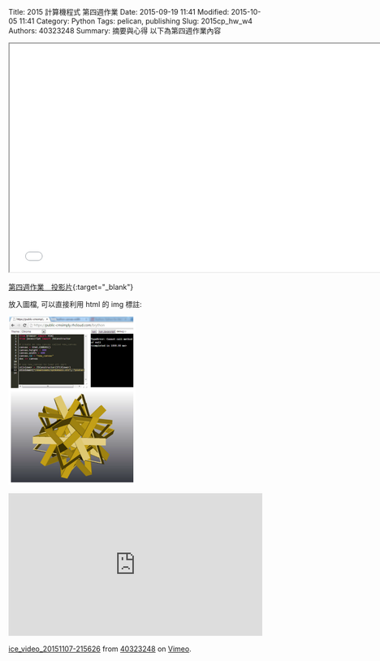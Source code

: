 Title: 2015 計算機程式 第四週作業
Date: 2015-09-19 11:41
Modified: 2015-10-05 11:41
Category: Python
Tags: pelican, publishing
Slug: 2015cp_hw_w4 
Authors: 40323248
Summary: 摘要與心得
以下為第四週作業內容

<iframe src="40323248_cp_w4.html" width="750" height="450"></iframe>

[第四週作業　投影片](40323248_cp_w4.html){:target="_blank"}

放入圖檔, 可以直接利用 html 的 img 標註:

<img src="images/3d_parts_viewer.png" width="250" alt="3D 零件檢視"></img>
<br>
<iframe src="https://player.vimeo.com/video/144976293" width="500" height="281" frameborder="0" webkitallowfullscreen mozallowfullscreen allowfullscreen></iframe> <p><a href="https://vimeo.com/144976293">ice_video_20151107-215626</a> from <a href="https://vimeo.com/user44975888">40323248</a> on <a href="https://vimeo.com">Vimeo</a>.</p>

